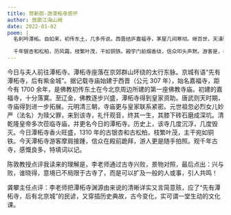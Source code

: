 ```yaml
---
title: 贺新郎·游潭柘寺感怀
author: 放歌江海山阙
date: 2022-01-02
poem: |
  名刹吟潭柘。自如来，初传东土，几多传说。西晋结庐嘉福寺，茅屋几间寒彻。继百世，天潢骚客。天女妙严赎父罪，忏观音，膝下砖坑热。多少事，已烟灭。

  千年银杏和松柏，历风霜，枝繁叶茂，干如铜铁。殿宇门前烟香绕，信众叩头声黙。游客是，手机随拍。潭柘而今享盛誉，想曾经，几度凄风猎。兴与败，谁晓得。
---
```


今日与夫人前往潭柘寺。潭柘寺座落在京郊群山环绕的太行东脉。京城有语“先有潭柘寺，后有紫金城”。据记载寺庙始建于西晋（公元 307 年），始名嘉福寺，距今有 1700 余年，是佛教初传东土在今北京周边所建的第一座佛教寺庙。初建的嘉福寺，十分落寞。至辽金，佛教逐步兴盛，潭柘寺得到皇家资助。唐武则天时期，寺庙得到进一步拓展。元明清三朝，寺庙更与皇家联系紧密。元世祖忽必烈女儿妙严（法名）为赎父罪，来到该寺，礼忏观音，终其一生，其膝下砖石磨成深坑。清乾隆皇帝多次莅临寺庙，并更名今日的潭柘寺。历史上，该寺几度沉浮，几度毁灭。今日潭柘寺香火旺盛，1310 年的古银杏和古松柏，枝繁叶茂，主干宛如铜铁。今天潭柘寺游客摩肩接踵，信众在殿前跪拜，游人更是随手拍照。观千年古寺，感慨良多，特填词以记。

陈敦教授点评我读来的理解是，李老师通过古寺兴败，景物对照，最后点出：兴与败，谁晓得，意境已不局限于古寺了，而是可以扩及一般的人或事，引人共鸣！

龚攀主任点评：李老师把潭柘寺渊源由来说的清晰详实又言简意赅，应了“先有潭柘寺，后有北京城”的民谚，又穿插历史典故，古今变化，实可谓一堂生动的文化课。
